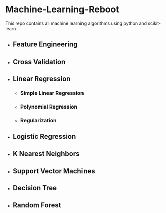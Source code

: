 # Machine-Learning-Reboot

This repo contains all machine learning algorithms using python and scikit-learn

- ## Feature Engineering
- ## Cross Validation
- ## Linear Regression
  - ### Simple Linear Regression
  - ### Polynomial Regression
  - ### Regularization
- ## Logistic Regression
- ## K Nearest Neighbors
- ## Support Vector Machines
- ## Decision Tree
- ## Random Forest
